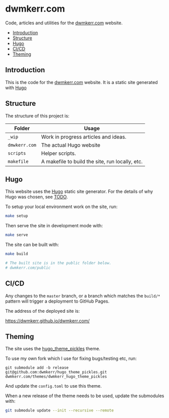 # dwmkerr.com

Code, articles and utilities for the [dwmkerr.com](https://dwmkerr.com) website.

<!-- vim-markdown-toc GFM -->

* [Introduction](#introduction)
* [Structure](#structure)
* [Hugo](#hugo)
* [CI/CD](#cicd)
* [Theming](#theming)

<!-- vim-markdown-toc -->

## Introduction

This is the code for the [dwmkerr.com](https://dwmkerr.com) website. It is a static site generated with [Hugo](https://gohugo.io/)

## Structure

The structure of this project is:

| Folder        | Usage                                           |
|---------------|-------------------------------------------------|
| `_wip`        | Work in progress articles and ideas.            |
| `dmwkerr.com` | The actual Hugo website                         |
| `scripts`     | Helper scripts.                                 |
| `makefile`    | A makefile to build the site, run locally, etc. |

## Hugo

This website uses the [Hugo](https://gohugo.io/) static site generator. For the details of why Hugo was chosen, see [TODO](TODO).

To setup your local environment work on the site, run:

```sh
make setup
```

Then serve the site in development mode with:

```sh
make serve
```

The site can be built with:

```sh
make build

# The built site is in the public folder below.
# dwmkerr.com/public
```

## CI/CD

Any changes to the `master` branch, or a branch which matches the `build/*` pattern will trigger a deployment to GitHub Pages.

The address of the deployed site is:

https://dwmkerr.github.io/dwmkerr.com/

## Theming

The site uses the [hugo_theme_pickles](https://github.com/mismith0227/hugo_theme_pickles.git) theme.

To use my own fork which I use for fixing bugs/testing etc, run:

```
git submodule add -b release git@github.com:dwmkerr/hugo_theme_pickles.git dwmkerr.com/themes/dwmkerr_hugo_theme_pickles
```

And update the `config.toml` to use this theme.

When a new release of the theme needs to be used, update the submodules with:

```sh
git submodule update --init --recursive --remote
```
